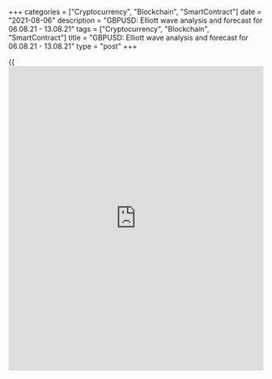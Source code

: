 +++
categories = ["Cryptocurrency", "Blockchain", "SmartContract"]
date = "2021-08-06"
description = "GBPUSD: Elliott wave analysis and forecast for 06.08.21 - 13.08.21"
tags = ["Cryptocurrency", "Blockchain", "SmartContract"]
title = "GBPUSD: Elliott wave analysis and forecast for 06.08.21 - 13.08.21"
type = "post"
+++

{{<iframe id="large-banner" src="https://www.bounty.group/#slide=6.0" width="100%" height="600" scrolling="no" style="border: 0px solid rgb(216, 221, 230); border-radius: 3px;">}}

2021-08-06

2021-08-06

GBPUSD: Elliott wave analysis and forecast for 06.08.21 – 13.08.21Alex
Geuta

 **Main scenario:** consider long positions from corrections above the
level of 1.3865 with a target of 1.4187 – 1.4253.

 **Alternative scenario:** breakout and consolidation below the level of
1.3865 will allow the pair to continue declining to the levels of 1.3779
– 1.3727.

 **Analysis:** Daily chart: the first wave of larger degree (1) finished
developing, with wave 5 of (1) formed inside. A descending correction
appears to have formed as wave (2) on the H4 chart, with wave C of (2)
completed inside. Apparently, the third wave 3 has started forming on
the H1 chart, with the first counter-trend wave of smaller degree i of 1
of (3) formed, a correction completed as wave ii of 1 of (3), and wave
iii of 1 starting to develop inside. If the presumption is correct, the
pair will continue to rise to the levels of 1.4187 – 1.4253. The level
of 1.3865 is critical in this scenario as its breakout will enable the
pair to continue declining to the levels of 1.3779 – 1.3727.

* * *

* * *

## Price chart of GBPUSD in real time mode

The content of this article reflects the author’s opinion and does not
necessarily reflect the official position of LiteForex. The material
published on this page is provided for informational purposes only and
should not be considered as the provision of investment advice for the
purposes of Directive 2004/39/EC.

Rate this article:

{{value}}

( {{count}} {{title}} )